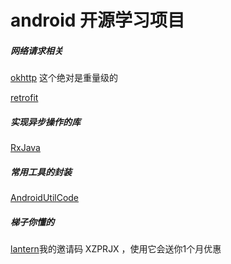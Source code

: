 # android 开源学习项目
##### 网络请求相关
[okhttp](https://github.com/square/okhttp) 这个绝对是重量级的

[retrofit](https://github.com/square/retrofit)

##### 实现异步操作的库
[RxJava](https://github.com/ReactiveX/RxJava)

##### 常用工具的封装
[AndroidUtilCode](https://github.com/Blankj/AndroidUtilCode)


##### 梯子你懂的
[lantern](https://github.com/getlantern/lantern)我的邀请码 XZPRJX ，使用它会送你1个月优惠
